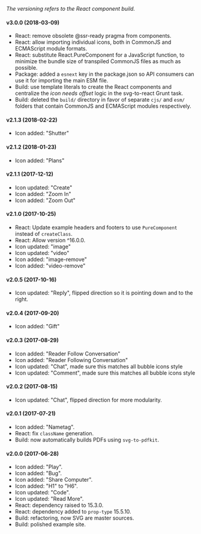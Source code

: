_The versioning refers to the React component build._

#### v3.0.0 (2018-03-09)
* React: remove obsolete @ssr-ready pragma from components.
* React: allow importing individual icons, both in CommonJS and ECMAScript module formats.
* React: substitute React.PureComponent for a JavaScript function, to minimize the bundle size of transpiled CommonJS files as much as possible.
* Package: added a `esnext` key in the package.json so API consumers can use it for importing the main ESM file.
* Build: use template literals to create the React components and centralize the _icon needs offset_ logic in the svg-to-react Grunt task.
* Build: deleted the `build/` directory in favor of separate `cjs/` and `esm/` folders that contain CommonJS and ECMAScript modules respectively.

#### v2.1.3 (2018-02-22)
* Icon added: "Shutter"

#### v2.1.2 (2018-01-23)
* Icon added: "Plans"

#### v2.1.1 (2017-12-12)
* Icon updated: "Create"
* Icon added: "Zoom In"
* Icon added: "Zoom Out"

#### v2.1.0 (2017-10-25)
* React: Update example headers and footers to use `PureComponent` instead of `createClass`.
* React: Allow version ^16.0.0.
* Icon updated: "image"
* Icon updated: "video"
* Icon added: "image-remove"
* Icon added: "video-remove"

#### v2.0.5 (2017-10-16)
* Icon updated: "Reply", flipped direction so it is pointing down and to the right.

#### v2.0.4 (2017-09-20)
* Icon added: "Gift"

#### v2.0.3 (2017-08-29)
* Icon added: "Reader Follow Conversation"
* Icon added: "Reader Following Conversation"
* Icon updated: "Chat", made sure this matches all bubble icons style
* Icon updated: "Comment", made sure this matches all bubble icons style

#### v2.0.2 (2017-08-15)

* Icon updated: "Chat", flipped direction for more modularity.

#### v2.0.1 (2017-07-21)

* Icon added: "Nametag".
* React: fix `className` generation.
* Build: now automatically builds PDFs using `svg-to-pdfkit`.

#### v2.0.0 (2017-06-28)

* Icon added: "Play".
* Icon added: "Bug".
* Icon added: "Share Computer".
* Icon added: "H1" to "H6".
* Icon updated: "Code".
* Icon updated: "Read More".
* React: dependency raised to 15.3.0.
* React: dependency added to `prop-type` 15.5.10.
* Build: refactoring, now SVG are master sources.
* Build: polished example site.
